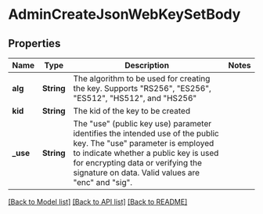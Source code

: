# AdminCreateJsonWebKeySetBody

## Properties

Name | Type | Description | Notes
------------ | ------------- | ------------- | -------------
**alg** | **String** | The algorithm to be used for creating the key. Supports \"RS256\", \"ES256\", \"ES512\", \"HS512\", and \"HS256\" | 
**kid** | **String** | The kid of the key to be created | 
**_use** | **String** | The \"use\" (public key use) parameter identifies the intended use of the public key. The \"use\" parameter is employed to indicate whether a public key is used for encrypting data or verifying the signature on data. Valid values are \"enc\" and \"sig\". | 

[[Back to Model list]](../README.md#documentation-for-models) [[Back to API list]](../README.md#documentation-for-api-endpoints) [[Back to README]](../README.md)


